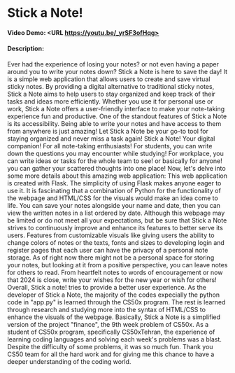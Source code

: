# Stick a Note!
#### Video Demo:  <URL https://youtu.be/_yrSF3ofHqg>
#### Description:
Ever had the experience of losing your notes? or not even having a paper around you to write your notes down?
Stick a Note is here to save the day! It is a simple web application that allows users to create and save virtual sticky notes. By providing a digital alternative to traditional sticky notes, Stick a Note aims to help users to stay organized and keep track of their tasks and ideas more efficiently. Whether you use it for personal use or work, Stick a Note offers a user-friendly interface to make your note-taking experience fun and productive. One of the standout features of Stick a Note is its accessibility. Being able to write your notes and have access to them from anywhere is just amazing! Let Stick a Note be your go-to tool for staying organized and never miss a task again! Stick a Note! Your digital companion! For all note-taking enthusiasts!
For students, you can write down the questions you may encounter while studying!
For workplace, you can write ideas or tasks for the whole team to see!
or basically for anyone! you can gather your scattered thoughts into one place!
Now, let's delve into some more details about this amazing web application: This web application is created with Flask. The simplicity of using Flask makes anyone eager to use it. It is fascinating that a combination of Python for the functionality of the webpage and HTML/CSS for the visuals would make an idea come to life.
You can save your notes alongside your name and date, then you can view the written notes in a list ordered by date. Although this webpage may be limited or do not meet all your expectations, but be sure that Stick a Note strives to continuously improve and enhance its features to better serve its users. Features from customizable visuals like giving users the ability to change colors of notes or the texts, fonts and sizes to developing login and register pages that each user can have the privacy of a personal note storage. As of right now there might not be a personal space for storing your notes, but looking at it from a positive perspective, you can leave notes for others to read. From heartfelt notes to words of encouragement or now that 2024 is close, write your wishes for the new year or wish for others! Overall, Stick a note! tries to provide a better user experience.
As the developer of Stick a Note, the majority of the codes expecially the python code in "app.py" is learned through the CS50x program. The rest is learned through research and studying more into the syntax of HTML/CSS to enhance the visuals of the webpage. Basically, Stick a Note is a simplified version of the project "finance", the 9th week problem of CS50x.
As a student of CS50x program, specifically CS50xTehran, the experience of learning coding languages and solving each week's problems was a blast. Despite the difficulty of some problems, it was so much fun. Thank you CS50 team for all the hard work and for giving me this chance to have a deeper understanding of the coding world.